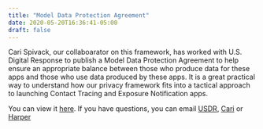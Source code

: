 ```yaml
---
title: "Model Data Protection Agreement"
date: 2020-05-20T16:36:41-05:00
draft: false
---
```


Cari Spivack, our collaboarator on this framework, has worked with U.S. Digital Response to publish a Model Data Protection Agreement to help ensure an appropriate balance between those who produce data for these apps and those who use data produced by these apps. It is a great practical way to understand how our privacy framework fits into a tactical approach to launching Contact Tracing and Exposure Notification apps. 

You can view it [here](https://law.mit.edu/pub/modeldpaforgovernment/release/1). If you have questions, you can email [USDR](mailto:dpa@usdigitalresponse.org), [Cari](mailto:cari@usdigitalresponse.org) or [Harper](mailto:harper@modest.com)
